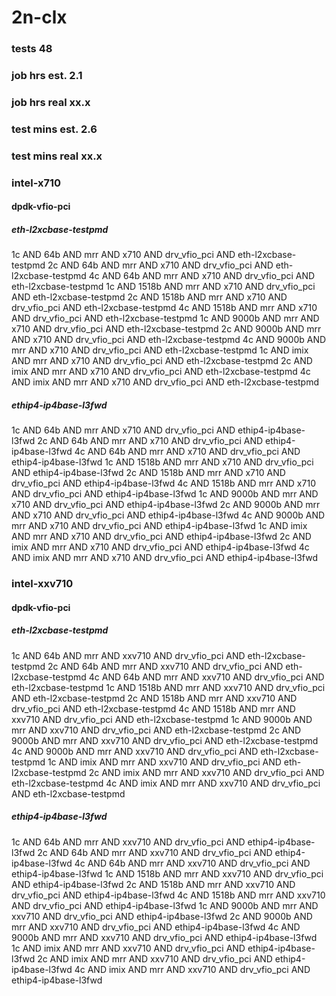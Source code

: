 # 2n-clx
### tests 48
### job hrs est. 2.1
### job hrs real xx.x
### test mins est. 2.6
### test mins real xx.x
### intel-x710
#### dpdk-vfio-pci
##### eth-l2xcbase-testpmd
1c AND 64b AND mrr AND x710 AND drv_vfio_pci AND eth-l2xcbase-testpmd
2c AND 64b AND mrr AND x710 AND drv_vfio_pci AND eth-l2xcbase-testpmd
4c AND 64b AND mrr AND x710 AND drv_vfio_pci AND eth-l2xcbase-testpmd
1c AND 1518b AND mrr AND x710 AND drv_vfio_pci AND eth-l2xcbase-testpmd
2c AND 1518b AND mrr AND x710 AND drv_vfio_pci AND eth-l2xcbase-testpmd
4c AND 1518b AND mrr AND x710 AND drv_vfio_pci AND eth-l2xcbase-testpmd
1c AND 9000b AND mrr AND x710 AND drv_vfio_pci AND eth-l2xcbase-testpmd
2c AND 9000b AND mrr AND x710 AND drv_vfio_pci AND eth-l2xcbase-testpmd
4c AND 9000b AND mrr AND x710 AND drv_vfio_pci AND eth-l2xcbase-testpmd
1c AND imix AND mrr AND x710 AND drv_vfio_pci AND eth-l2xcbase-testpmd
2c AND imix AND mrr AND x710 AND drv_vfio_pci AND eth-l2xcbase-testpmd
4c AND imix AND mrr AND x710 AND drv_vfio_pci AND eth-l2xcbase-testpmd
##### ethip4-ip4base-l3fwd
1c AND 64b AND mrr AND x710 AND drv_vfio_pci AND ethip4-ip4base-l3fwd
2c AND 64b AND mrr AND x710 AND drv_vfio_pci AND ethip4-ip4base-l3fwd
4c AND 64b AND mrr AND x710 AND drv_vfio_pci AND ethip4-ip4base-l3fwd
1c AND 1518b AND mrr AND x710 AND drv_vfio_pci AND ethip4-ip4base-l3fwd
2c AND 1518b AND mrr AND x710 AND drv_vfio_pci AND ethip4-ip4base-l3fwd
4c AND 1518b AND mrr AND x710 AND drv_vfio_pci AND ethip4-ip4base-l3fwd
1c AND 9000b AND mrr AND x710 AND drv_vfio_pci AND ethip4-ip4base-l3fwd
2c AND 9000b AND mrr AND x710 AND drv_vfio_pci AND ethip4-ip4base-l3fwd
4c AND 9000b AND mrr AND x710 AND drv_vfio_pci AND ethip4-ip4base-l3fwd
1c AND imix AND mrr AND x710 AND drv_vfio_pci AND ethip4-ip4base-l3fwd
2c AND imix AND mrr AND x710 AND drv_vfio_pci AND ethip4-ip4base-l3fwd
4c AND imix AND mrr AND x710 AND drv_vfio_pci AND ethip4-ip4base-l3fwd
### intel-xxv710
#### dpdk-vfio-pci
##### eth-l2xcbase-testpmd
1c AND 64b AND mrr AND xxv710 AND drv_vfio_pci AND eth-l2xcbase-testpmd
2c AND 64b AND mrr AND xxv710 AND drv_vfio_pci AND eth-l2xcbase-testpmd
4c AND 64b AND mrr AND xxv710 AND drv_vfio_pci AND eth-l2xcbase-testpmd
1c AND 1518b AND mrr AND xxv710 AND drv_vfio_pci AND eth-l2xcbase-testpmd
2c AND 1518b AND mrr AND xxv710 AND drv_vfio_pci AND eth-l2xcbase-testpmd
4c AND 1518b AND mrr AND xxv710 AND drv_vfio_pci AND eth-l2xcbase-testpmd
1c AND 9000b AND mrr AND xxv710 AND drv_vfio_pci AND eth-l2xcbase-testpmd
2c AND 9000b AND mrr AND xxv710 AND drv_vfio_pci AND eth-l2xcbase-testpmd
4c AND 9000b AND mrr AND xxv710 AND drv_vfio_pci AND eth-l2xcbase-testpmd
1c AND imix AND mrr AND xxv710 AND drv_vfio_pci AND eth-l2xcbase-testpmd
2c AND imix AND mrr AND xxv710 AND drv_vfio_pci AND eth-l2xcbase-testpmd
4c AND imix AND mrr AND xxv710 AND drv_vfio_pci AND eth-l2xcbase-testpmd
##### ethip4-ip4base-l3fwd
1c AND 64b AND mrr AND xxv710 AND drv_vfio_pci AND ethip4-ip4base-l3fwd
2c AND 64b AND mrr AND xxv710 AND drv_vfio_pci AND ethip4-ip4base-l3fwd
4c AND 64b AND mrr AND xxv710 AND drv_vfio_pci AND ethip4-ip4base-l3fwd
1c AND 1518b AND mrr AND xxv710 AND drv_vfio_pci AND ethip4-ip4base-l3fwd
2c AND 1518b AND mrr AND xxv710 AND drv_vfio_pci AND ethip4-ip4base-l3fwd
4c AND 1518b AND mrr AND xxv710 AND drv_vfio_pci AND ethip4-ip4base-l3fwd
1c AND 9000b AND mrr AND xxv710 AND drv_vfio_pci AND ethip4-ip4base-l3fwd
2c AND 9000b AND mrr AND xxv710 AND drv_vfio_pci AND ethip4-ip4base-l3fwd
4c AND 9000b AND mrr AND xxv710 AND drv_vfio_pci AND ethip4-ip4base-l3fwd
1c AND imix AND mrr AND xxv710 AND drv_vfio_pci AND ethip4-ip4base-l3fwd
2c AND imix AND mrr AND xxv710 AND drv_vfio_pci AND ethip4-ip4base-l3fwd
4c AND imix AND mrr AND xxv710 AND drv_vfio_pci AND ethip4-ip4base-l3fwd
